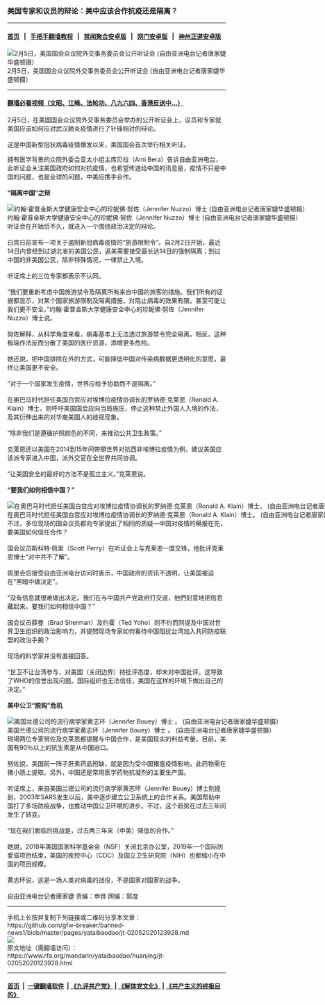 ### 美国专家和议员的辩论：美中应该合作抗疫还是隔离？
------------------------

#### [首页](https://github.com/gfw-breaker/banned-news1/blob/master/README.md) &nbsp;&nbsp;|&nbsp;&nbsp; [手把手翻墙教程](https://github.com/gfw-breaker/guides/wiki) &nbsp;&nbsp;|&nbsp;&nbsp; [禁闻聚合安卓版](https://github.com/gfw-breaker/bn-android) &nbsp;&nbsp;|&nbsp;&nbsp; [网门安卓版](https://github.com/oGate2/oGate) &nbsp;&nbsp;|&nbsp;&nbsp; [神州正道安卓版](https://github.com/SzzdOgate/update) 



<div id="headerimg">
 <img alt="2月5日，美国国会众议院外交事务委员会公开听证会  (自由亚洲电台记者唐家婕华盛顿摄）" src="https://www.rfa.org/mandarin/yataibaodao/huanjing/jt-02052020123928.html/1.jpg/@@images/44f087a2-552a-4d32-9b5b-295ccad299ae.jpeg" title="2月5日，美国国会众议院外交事务委员会公开听证会  (自由亚洲电台记者唐家婕华盛顿摄）"/>
 <div id="headerimgcontents">
  <div id="headerimgcaption">
   <span>
    2月5日，美国国会众议院外交事务委员会公开听证会  (自由亚洲电台记者唐家婕华盛顿摄）
   </span>
   <!-- zoomattribute -->
  </div>
  <!-- headerimgcaption -->
 </div>
 <!-- headerimagecontents -->
</div>

<hr/>


#### [翻墙必看视频（文昭、江峰、法轮功、八九六四、香港反送中...）](https://github.com/gfw-breaker/banned-news1/blob/master/pages/link3.md)

<div id="storytext">
 <div>
  <div class="slot_header">
  </div>
 </div>
 <p>
  2月5日，在美国国会众议院外交事务委员会举办的公开听证会上，议员和专家就美国应该如何应对武汉肺炎疫情进行了针锋相对的辩论。
  <br/>
  <br/>
  这是中国新型冠状病毒疫情爆发以来，美国国会首次举行相关听证。
 </p>
 <div>
 </div>
 <div>
  拥有医学背景的众院外委会亚太小组主席贝拉（Ami Bera）告诉自由亚洲电台，此听证会关注美国政府如何对抗疫情，也希望传送给中国的讯息是，疫情不只是中国的问题，也是全球的问题，中美应携手合作。
  <br/>
  <br/>
  <b>
   “隔离中国”之辩
  </b>
 </div>
 <div>
  <b>
   <br/>
  </b>
  <div class="image-inline captioned" style="width:2048px;">
   <div style="width:2048px;">
    <img alt="约翰·霍普金斯大学健康安全中心的珍妮佛·努佐（Jennifer Nuzzo）博士  (自由亚洲电台记者唐家婕华盛顿摄）" src="https://www.rfa.org/mandarin/yataibaodao/huanjing/jt-02052020123928.html/2.jpg" title="约翰·霍普金斯大学健康安全中心的珍妮佛·努佐（Jennifer Nuzzo）博士  (自由亚洲电台记者唐家婕华盛顿摄）"/>
   </div>
   <div class="image-caption">
    <span style="width:2048px;">
     约翰·霍普金斯大学健康安全中心的珍妮佛·努佐（Jennifer Nuzzo）博士  (自由亚洲电台记者唐家婕华盛顿摄）
    </span>
    <span class="copyright">
    </span>
   </div>
  </div>
 </div>
 <div>
  听证会在开始后不久，就进入一个围绕政治决定的辩论。
  <br/>
  <br/>
  白宫日前宣布一项关于遏制新冠病毒疫情的“旅游限制令”。自2月2日开始，最近14日内曾经到过湖北省的美国公民，返美需要接受最长达14日的强制隔离；到过中国的非美国公民，除非特殊情况，一律禁止入境。
  <br/>
  <br/>
  听证席上的三位专家都表示不认同。
  <br/>
  <br/>
  “我们要重新考虑中国旅游禁令及隔离所有来自中国的旅客的措施。我们所有的证据都显示，对某个国家旅游限制及隔离措施，对阻止病毒的效果有限。甚至可能让我们更不安全。”约翰·霍普金斯大学健康安全中心的珍妮佛·努佐（Jennifer Nuzzo）博士说。
  <br/>
  <br/>
  努佐解释，从科学角度来看，病毒基本上无法透过旅游禁令完全隔离。相反，这种极端作法反而分散了美国的医疗资源，添增更多危险。
  <br/>
  <br/>
  她还說，把中国排除在外的方式，可能降低中国对传染病数据更透明化的意愿，最终让美国更不安全。
  <br/>
  <br/>
  “对于一个国家发生疫情，世界应给予协助而不是隔离。”
  <br/>
  <br/>
  在奥巴马时代担任美国白宫应对埃博拉疫情协调长的罗纳德·克莱恩（Ronald A. Klain）博士，则呼吁美国国会应向当局施压，停止这种禁止外国人入境的作法，及其衍伸出来的对华裔美国人的歧视现象。
  <br/>
  <br/>
  “除非我们是遵循护照颜色的不同，来推动公共卫生政策。”
  <br/>
  <br/>
  克莱恩还以美国在2014到15年间帶領世界对抗西非埃博拉疫情为例，建议美国应该派专家进入中国，派外交官在全世界共同协调。
  <br/>
  <br/>
  “让美国安全的最好的方法不是孤立主义。”克莱恩说。
  <br/>
  <br/>
  <b>
   “要我们如何相信中国？”
  </b>
 </div>
 <div>
  <b>
  </b>
  <br/>
  <div class="image-inline captioned" style="width:2048px;">
   <div style="width:2048px;">
    <img alt="在奥巴马时代担任美国白宫应对埃博拉疫情协调长的罗纳德·克莱恩（Ronald A. Klain）博士。 (自由亚洲电台记者唐家婕华盛顿摄）" src="https://www.rfa.org/mandarin/yataibaodao/huanjing/jt-02052020123928.html/4.jpg" title="在奥巴马时代担任美国白宫应对埃博拉疫情协调长的罗纳德·克莱恩（Ronald A. Klain）博士。 (自由亚洲电台记者唐家婕华盛顿摄）"/>
   </div>
   <div class="image-caption">
    <span style="width:2048px;">
     在奥巴马时代担任美国白宫应对埃博拉疫情协调长的罗纳德·克莱恩（Ronald A. Klain）博士。 (自由亚洲电台记者唐家婕华盛顿摄）
    </span>
    <span class="copyright">
    </span>
   </div>
  </div>
 </div>
 <div>
  不过，多位现场的国会议员都向专家提出了相同的质疑—中国对疫情的瞒报在先，要美国如何信任合作？
  <br/>
  <br/>
  国会议员斯科特·佩里（Scott Perry）在听证会上与克莱恩一度交锋，他批评克莱恩博士“对中共不了解”。
  <br/>
  <br/>
  佩里会后接受自由亚洲电台访问时表示，中国政府的资讯不透明，让美国被迫在“黑暗中做决定”。
  <br/>
  <br/>
  “没有信息就很难做出决定。我们在与中国共产党政府打交道，他們刻意地把信息藏起来。要我们如何相信中国？”
  <br/>
  <br/>
  国会议员薛曼（Brad Sherman）及约霍（Ted Yoho）则不约而同提及中国对世界卫生组织的政治影响力，并提問现场专家如何看待中国阻扰台湾加入共同防疫联盟的政治手腕？
  <br/>
  <br/>
  现场的科学家并没有直接回答。
  <br/>
  <br/>
  “世卫不让台湾参与，对美国（关闭边界）持批评态度，却未对中国批评。这导致了WHO的信誉出现问题。国际组织也无法信任，美国在这样的环境下做出自己的决定。”
  <br/>
  <br/>
  <b>
   美中公卫“脱钩”危机
  </b>
 </div>
 <div>
  <b>
  </b>
  <br/>
  <div class="image-inline captioned" style="width:2048px;">
   <div style="width:2048px;">
    <img alt="美国兰德公司的流行病学家黄志环（Jennifer Bouey）博士 。 (自由亚洲电台记者唐家婕华盛顿摄）" src="https://www.rfa.org/mandarin/yataibaodao/huanjing/jt-02052020123928.html/3.jpg" title="美国兰德公司的流行病学家黄志环（Jennifer Bouey）博士 。 (自由亚洲电台记者唐家婕华盛顿摄）"/>
   </div>
   <div class="image-caption">
    <span style="width:2048px;">
     美国兰德公司的流行病学家黄志环（Jennifer Bouey）博士 。 (自由亚洲电台记者唐家婕华盛顿摄）
    </span>
    <span class="copyright">
    </span>
   </div>
  </div>
 </div>
 <div>
  現場两位专家努佐及克莱恩都提醒与中国合作，是美国现实的利益考量。目前，美国有90％以上的抗生素是从中国进口。
  <br/>
  <br/>
  努佐說，美国前一阵子肝素药品短缺，就是因为受中国猪瘟疫情影响，此药物需在猪小肠上提取。另外，中国还是常用医学药物抗凝剂的主要生产国。
  <br/>
  <br/>
  听证席上，来自美国兰德公司的流行病学家黄志环（Jennifer Bouey）博士則提到，2003年SARS发生以后，美中逐步建立公卫系统上的合作关系。美国帮助中国打了多场防疫战争，也推动中国公卫环境的进步。不过，这个趋势在过去三年间发生了转变。
  <br/>
  <br/>
  “现在我们面临的挑战是，过去两三年来（中美）降低的合作。”
  <br/>
  <br/>
  她說，2018年美国国家科学基金会（NSF）关闭北京办公室，2019年一个国际防爱滋项目结束，美国的疾控中心（CDC）及国立卫生研究院（NIH）也都缩小在中国的项目规模。
  <br/>
  <br/>
  黄志环说，这是一场人类对病毒的战役，不是国家对国家的战争。
  <br/>
  <br/>
  自由亚洲电台记者唐家婕 责编：申铧 网编：郭度
 </div>
</div>

<hr/>
手机上长按并复制下列链接或二维码分享本文章：<br/>
https://github.com/gfw-breaker/banned-news1/blob/master/pages/yataibaodao/jt-02052020123928.md <br/>
<a href='https://github.com/gfw-breaker/banned-news1/blob/master/pages/yataibaodao/jt-02052020123928.md'><img src='https://github.com/gfw-breaker/banned-news1/blob/master/pages/yataibaodao/jt-02052020123928.md.png'/></a> <br/>
原文地址（需翻墙访问）：https://www.rfa.org/mandarin/yataibaodao/huanjing/jt-02052020123928.html


------------------------
#### [首页](https://github.com/gfw-breaker/banned-news1/blob/master/README.md) &nbsp;|&nbsp; [一键翻墙软件](https://github.com/gfw-breaker/nogfw/blob/master/README.md) &nbsp;| [《九评共产党》](https://github.com/gfw-breaker/9ping.md/blob/master/README.md#九评之一评共产党是什么) | [《解体党文化》](https://github.com/gfw-breaker/jtdwh.md/blob/master/README.md) | [《共产主义的终极目的》](https://github.com/gfw-breaker/gczydzjmd.md/blob/master/README.md)


<img src='http://gfw-breaker.win/banned-news/pages/yataibaodao/jt-02052020123928.md' width='0px' height='0px'/>